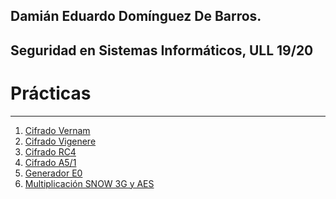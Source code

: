 ## Damián Eduardo Domínguez De Barros.

## Seguridad en Sistemas Informáticos, ULL 19/20

# Prácticas

---

1. [Cifrado Vernam](P1/)
2. [Cifrado Vigenere](P2/)
3. [Cifrado RC4](P3/)
4. [Cifrado A5/1](P4/)
5. [Generador E0]()
6. [Multiplicación SNOW 3G y AES]()
